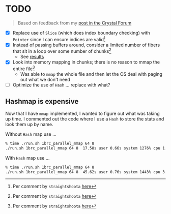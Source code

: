 # TODO

> Based on feedback from my [post in the Crystal Forum](https://forum.crystal-lang.org/t/1brc-in-crystal/6467)

- [x] Replace use of `Slice` (which does index boundary checking) with `Pointer` since I can ensure indices are valid[^stsh]
- [x] Instead of passing buffers around, consider a limited number of fibers that sit in a loop over some number of chunks[^stsh]
  - See [results](/perfdata/DATA_1brc_loopoverchunks.md)
- [x] Look into memory mapping in chunks; there is no reason to mmap the entire file[^stsh]
  - Was able to `mmap` the whole file and then let the OS deal with paging out what we don't need
- [ ] Optimize the use of `Hash` ... replace with what?

## Hashmap is expensive

Now that I have `mmap` implemented, I wanted to figure out what was taking up time. I commented out the code where I use a `Hash` to store the stats and look them up by name.

Without `Hash` map use ...

```txt
% time ./run.sh 1brc_parallel_mmap 64 8
./run.sh 1brc_parallel_mmap 64 8  17.58s user 0.66s system 1276% cpu 1.429 total
```

With `Hash` map use ...

```txt
% time ./run.sh 1brc_parallel_mmap 64 8
./run.sh 1brc_parallel_mmap 64 8  45.62s user 0.76s system 1443% cpu 3.214 total
```

[^stsh]: Per comment by `straightshoota` [here](https://forum.crystal-lang.org/t/1brc-in-crystal/6467/3)